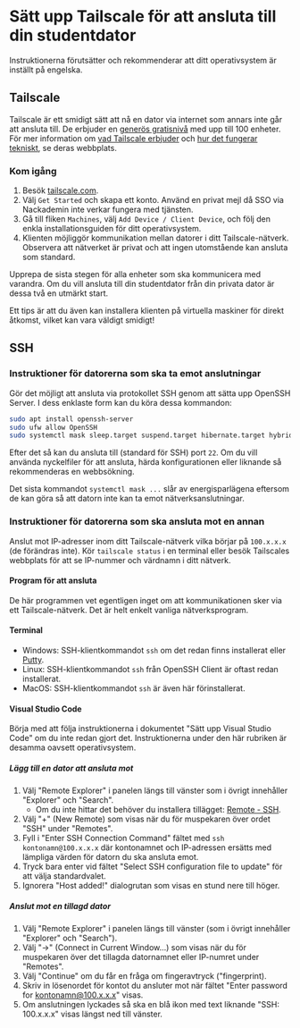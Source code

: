 # Sätt upp Tailscale för att ansluta till din studentdator

Instruktionerna förutsätter och rekommenderar att ditt operativsystem är inställt på engelska.

## Tailscale

Tailscale är ett smidigt sätt att nå en dator via internet som annars inte går att ansluta till. De erbjuder en [generös gratisnivå][1] med upp till 100 enheter. För mer information om [vad Tailscale erbjuder][2] och [hur det fungerar tekniskt][3], se deras webbplats.

### Kom igång

1. Besök [tailscale.com][4].
2. Välj `Get Started` och skapa ett konto. Använd en privat mejl då SSO via Nackademin inte verkar fungera med tjänsten.
3. Gå till fliken `Machines`, välj `Add Device / Client Device`, och följ den enkla installationsguiden för ditt operativsystem.
4. Klienten möjliggör kommunikation mellan datorer i ditt Tailscale-nätverk. Observera att nätverket är privat och att ingen utomstående kan ansluta som standard.

Upprepa de sista stegen för alla enheter som ska kommunicera med varandra. Om du vill ansluta till din studentdator från din privata dator är dessa två en utmärkt start.

Ett tips är att du även kan installera klienten på virtuella maskiner för direkt åtkomst, vilket kan vara väldigt smidigt!

## SSH

### Instruktioner för datorerna som ska ta emot anslutningar

Gör det möjligt att ansluta via protokollet SSH genom att sätta upp OpenSSH Server. I dess enklaste form kan du köra dessa kommandon:

```bash
sudo apt install openssh-server
sudo ufw allow OpenSSH
sudo systemctl mask sleep.target suspend.target hibernate.target hybrid-sleep.target
```

Efter det så kan du ansluta till (standard för SSH) port `22`. Om du vill använda nyckelfiler för att ansluta, härda konfigurationen eller liknande så rekommenderas en webbsökning.

Det sista kommandot `systemctl mask ...` slår av energisparlägena eftersom de kan göra så att datorn inte kan ta emot nätverksanslutningar.

### Instruktioner för datorerna som ska ansluta mot en annan

Anslut mot IP-adresser inom ditt Tailscale-nätverk vilka börjar på `100.x.x.x` (de förändras inte). Kör `tailscale status` i en terminal eller besök Tailscales webbplats för att se IP-nummer och värdnamn i ditt nätverk.

#### Program för att ansluta

De här programmen vet egentligen inget om att kommunikationen sker via ett Tailscale-nätverk. Det är helt enkelt vanliga nätverksprogram.

#### Terminal

- Windows: SSH-klientkommandot `ssh` om det redan finns installerat eller [Putty][5].
- Linux: SSH-klientkommandot `ssh` från OpenSSH Client är oftast redan installerat.
- MacOS: SSH-klientkommandot `ssh` är även här förinstallerat.

#### Visual Studio Code

Börja med att följa instruktionerna i dokumentet "Sätt upp Visual Studio Code" om du inte redan gjort det. Instruktionerna under den här rubriken är desamma oavsett operativsystem.

##### Lägg till en dator att ansluta mot

1. Välj "Remote Explorer" i panelen längs till vänster som i övrigt innehåller "Explorer" och "Search".
    - Om du inte hittar det behöver du installera tillägget: [Remote - SSH][6].
2. Välj "+" (New Remote) som visas när du för muspekaren över ordet "SSH" under "Remotes".
3. Fyll i "Enter SSH Connection Command" fältet med `ssh kontonamn@100.x.x.x` där kontonamnet och IP-adressen ersätts med lämpliga värden för datorn du ska ansluta emot.
4. Tryck bara enter vid fältet "Select SSH configuration file to update" för att välja standardvalet.
5. Ignorera "Host added!" dialogrutan som visas en stund nere till höger.

##### Anslut mot en tillagd dator

1. Välj "Remote Explorer" i panelen längs till vänster (som i övrigt innehåller "Explorer" och "Search").
2. Välj "→" (Connect in Current Window...) som visas när du för muspekaren över det tillagda datornamnet eller IP-numret under "Remotes".
3. Välj "Continue" om du får en fråga om fingeravtryck ("fingerprint).
4. Skriv in lösenordet för kontot du ansluter mot när fältet "Enter password for kontonamn@100.x.x.x" visas.
5. Om anslutningen lyckades så ska en blå ikon med text liknande "SSH: 100.x.x.x" visas längst ned till vänster.

[1]: https://tailscale.com/pricing
[2]: https://tailscale.com/why-tailscale
[3]: https://tailscale.com/blog/how-tailscale-works
[4]: https://tailscale.com/
[5]: https://putty.org/
[6]: https://marketplace.visualstudio.com/items?itemName=ms-vscode-remote.remote-ssh
